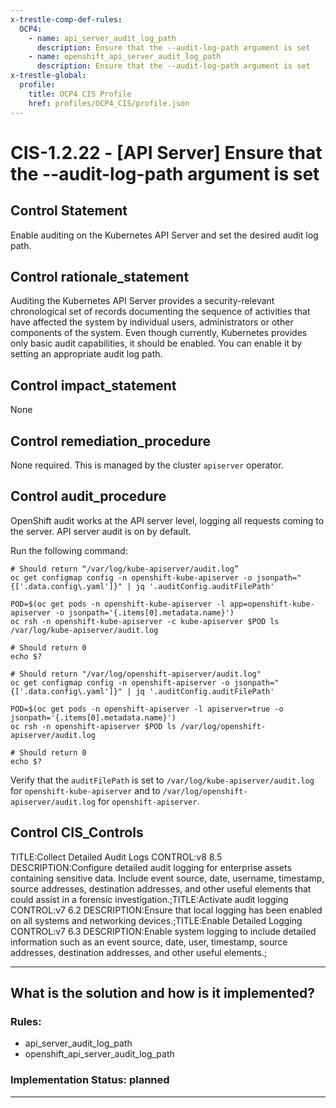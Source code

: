 ```yaml
---
x-trestle-comp-def-rules:
  OCP4:
    - name: api_server_audit_log_path
      description: Ensure that the --audit-log-path argument is set
    - name: openshift_api_server_audit_log_path
      description: Ensure that the --audit-log-path argument is set
x-trestle-global:
  profile:
    title: OCP4 CIS Profile
    href: profiles/OCP4_CIS/profile.json
---
```


# CIS-1.2.22 - \[API Server\] Ensure that the --audit-log-path argument is set

## Control Statement

Enable auditing on the Kubernetes API Server and set the desired audit log path.

## Control rationale_statement

Auditing the Kubernetes API Server provides a security-relevant chronological set of records documenting the sequence of activities that have affected the system by individual users, administrators or other components of the system. Even though currently, Kubernetes provides only basic audit capabilities, it should be enabled. You can enable it by setting an appropriate audit log path.

## Control impact_statement

None

## Control remediation_procedure

None required. This is managed by the cluster `apiserver` operator.

## Control audit_procedure

OpenShift audit works at the API server level, logging all requests coming to the server. API server audit is on by default.

Run the following command:

```
# Should return “/var/log/kube-apiserver/audit.log”
oc get configmap config -n openshift-kube-apiserver -o jsonpath="{['.data.config\.yaml']}" | jq '.auditConfig.auditFilePath'

POD=$(oc get pods -n openshift-kube-apiserver -l app=openshift-kube-apiserver -o jsonpath='{.items[0].metadata.name}')
oc rsh -n openshift-kube-apiserver -c kube-apiserver $POD ls /var/log/kube-apiserver/audit.log

# Should return 0
echo $?

# Should return "/var/log/openshift-apiserver/audit.log"
oc get configmap config -n openshift-apiserver -o jsonpath="{['.data.config\.yaml']}" | jq '.auditConfig.auditFilePath'

POD=$(oc get pods -n openshift-apiserver -l apiserver=true -o jsonpath='{.items[0].metadata.name}')
oc rsh -n openshift-apiserver $POD ls /var/log/openshift-apiserver/audit.log

# Should return 0
echo $?
```

Verify that the `auditFilePath` is set to `/var/log/kube-apiserver/audit.log` for `openshift-kube-apiserver` and to `/var/log/openshift-apiserver/audit.log` for `openshift-apiserver`.

## Control CIS_Controls

TITLE:Collect Detailed Audit Logs CONTROL:v8 8.5 DESCRIPTION:Configure detailed audit logging for enterprise assets containing sensitive data. Include event source, date, username, timestamp, source addresses, destination addresses, and other useful elements that could assist in a forensic investigation.;TITLE:Activate audit logging CONTROL:v7 6.2 DESCRIPTION:Ensure that local logging has been enabled on all systems and networking devices.;TITLE:Enable Detailed Logging CONTROL:v7 6.3 DESCRIPTION:Enable system logging to include detailed information such as an event source, date, user, timestamp, source addresses, destination addresses, and other useful elements.;

______________________________________________________________________

## What is the solution and how is it implemented?

<!-- For implementation status enter one of: implemented, partial, planned, alternative, not-applicable -->

<!-- Note that the list of rules under ### Rules: is read-only and changes will not be captured after assembly to JSON -->

<!-- Add control implementation description here for control: CIS-1.2.22 -->

### Rules:

  - api_server_audit_log_path
  - openshift_api_server_audit_log_path

### Implementation Status: planned

______________________________________________________________________
